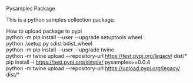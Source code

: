 Pysamples Package

This is a python samples collection package.

How to upload package to pypi  
python -m pip 
install --user --upgrade setuptools wheel  
python .\setup.py sdist bdist_wheel  
python -m pip install --user --upgrade twine  
python -m twine upload --repository-url https://test.pypi.org/legacy/ dist/*  
pip install -i https://test.pypi.org/simple/ pysamples==0.0.4  
python -m twine upload --repository-url https://upload.pypi.org/legacy/ dist/*  
